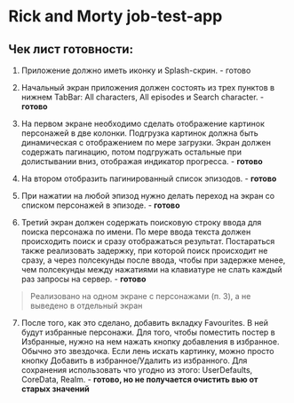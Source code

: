 # Rick and Morty job-test-app

## Чек лист готовности:

1) Приложение должно иметь иконку и Splash-скрин. - готово 

2) Начальный экран приложения должен состоять из трех пунктов в нижнем TabBar: All characters, All episodes и Search character. - **готово**

3) На первом экране необходимо сделать отображение картинок персонажей в две колонки. Подгрузка картинок должна быть динамическая с отображением по мере загрузки. Экран должен содержать пагинацию, потом подгружать остальные при долистывании вниз, отображая индикатор прогресса. - **готово**

4) На втором отобразить пагинированный список эпизодов.  - **готово**

5) При нажатии на любой эпизод нужно делать переход на экран со списком персонажей в эпизоде.  - **готово** 

6) Третий экран должен содержать поисковую строку ввода для поиска персонажа по имени. По мере ввода текста должен происходить поиск и сразу отображаться результат. Постараться также реализовать задержку, при которой поиск происходит не сразу, а через полсекунды после ввода, чтобы при задержке менее, чем полсекунды между нажатиями на клавиатуре не слать каждый раз запросы на сервер.  - **готово** 
>Реализовано на одном экране с персонажами (п. 3), а не выведено в отдельный экран

7) После того, как это сделано, добавить вкладку Favourites. В ней будут избранные персонажи. Для того, чтобы поместить постер в Избранные, нужно на нем нажать кнопку добавления в избранное. Обычно это звездочка. Если лень искать картинку, можно просто кнопку Добавить в избранное/Удалить из избранного. Для сохранения использовать что угодно из этого: UserDefaults, CoreData, Realm.   - **готово, но не получается очистить вью от старых значений** 
